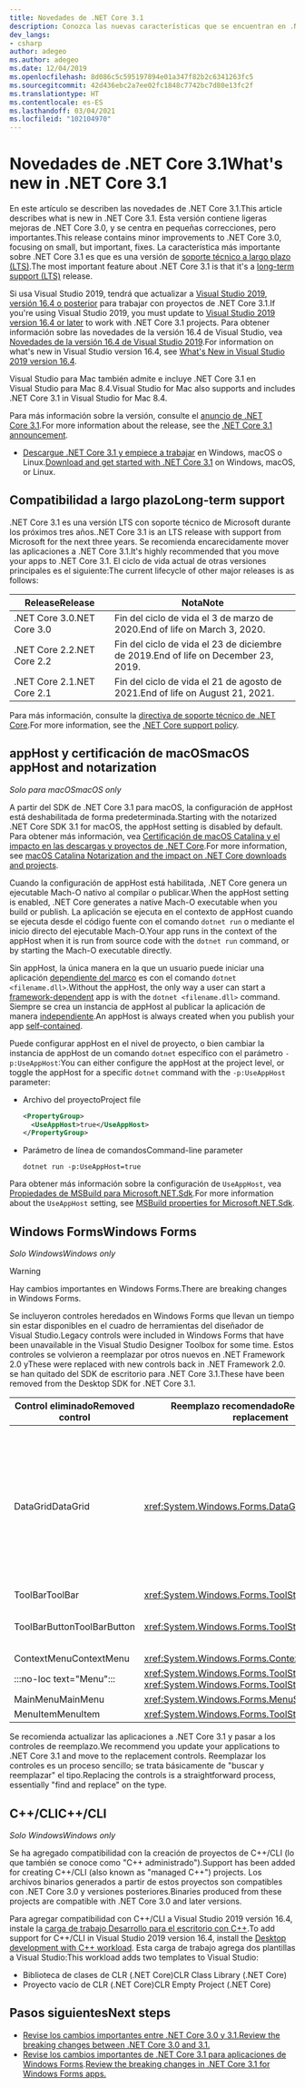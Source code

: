 ```yaml
---
title: Novedades de .NET Core 3.1
description: Conozca las nuevas características que se encuentran en .NET Core 3.1.
dev_langs:
- csharp
author: adegeo
ms.author: adegeo
ms.date: 12/04/2019
ms.openlocfilehash: 8d086c5c595197894e01a347f82b2c6341263fc5
ms.sourcegitcommit: 42d436ebc2a7ee02fc1848c7742bc7d80e13fc2f
ms.translationtype: HT
ms.contentlocale: es-ES
ms.lasthandoff: 03/04/2021
ms.locfileid: "102104970"
---
```

# <a name="whats-new-in-net-core-31"></a><span data-ttu-id="9e857-103">Novedades de .NET Core 3.1</span><span class="sxs-lookup"><span data-stu-id="9e857-103">What's new in .NET Core 3.1</span></span>

<span data-ttu-id="9e857-104">En este artículo se describen las novedades de .NET Core 3.1.</span><span class="sxs-lookup"><span data-stu-id="9e857-104">This article describes what is new in .NET Core 3.1.</span></span> <span data-ttu-id="9e857-105">Esta versión contiene ligeras mejoras de .NET Core 3.0, y se centra en pequeñas correcciones, pero importantes.</span><span class="sxs-lookup"><span data-stu-id="9e857-105">This release contains minor improvements to .NET Core 3.0, focusing on small, but important, fixes.</span></span> <span data-ttu-id="9e857-106">La característica más importante sobre .NET Core 3.1 es que es una versión de [soporte técnico a largo plazo (LTS)](#long-term-support).</span><span class="sxs-lookup"><span data-stu-id="9e857-106">The most important feature about .NET Core 3.1 is that it's a [long-term support (LTS)](#long-term-support) release.</span></span>

<span data-ttu-id="9e857-107">Si usa Visual Studio 2019, tendrá que actualizar a [Visual Studio 2019, versión 16.4 o posterior](https://visualstudio.microsoft.com/downloads/) para trabajar con proyectos de .NET Core 3.1.</span><span class="sxs-lookup"><span data-stu-id="9e857-107">If you're using Visual Studio 2019, you must update to [Visual Studio 2019 version 16.4 or later](https://visualstudio.microsoft.com/downloads/) to work with .NET Core 3.1 projects.</span></span> <span data-ttu-id="9e857-108">Para obtener información sobre las novedades de la versión 16.4 de Visual Studio, vea [Novedades de la versión 16.4 de Visual Studio 2019](/visualstudio/releases/2019/release-notes-v16.4#whats-new-in-visual-studio-2019-version-164).</span><span class="sxs-lookup"><span data-stu-id="9e857-108">For information on what's new in Visual Studio version 16.4, see [What's New in Visual Studio 2019 version 16.4](/visualstudio/releases/2019/release-notes-v16.4#whats-new-in-visual-studio-2019-version-164).</span></span>

<span data-ttu-id="9e857-109">Visual Studio para Mac también admite e incluye .NET Core 3.1 en Visual Studio para Mac 8.4.</span><span class="sxs-lookup"><span data-stu-id="9e857-109">Visual Studio for Mac also supports and includes .NET Core 3.1 in Visual Studio for Mac 8.4.</span></span>

<span data-ttu-id="9e857-110">Para más información sobre la versión, consulte el [anuncio de .NET Core 3.1](https://devblogs.microsoft.com/dotnet/announcing-net-core-3-1/).</span><span class="sxs-lookup"><span data-stu-id="9e857-110">For more information about the release, see the [.NET Core 3.1 announcement](https://devblogs.microsoft.com/dotnet/announcing-net-core-3-1/).</span></span>

- <span data-ttu-id="9e857-111">[Descargue .NET Core 3.1 y empiece a trabajar](https://dotnet.microsoft.com/download/dotnet/3.1) en Windows, macOS o Linux.</span><span class="sxs-lookup"><span data-stu-id="9e857-111">[Download and get started with .NET Core 3.1](https://dotnet.microsoft.com/download/dotnet/3.1) on Windows, macOS, or Linux.</span></span>

## <a name="long-term-support"></a><span data-ttu-id="9e857-112">Compatibilidad a largo plazo</span><span class="sxs-lookup"><span data-stu-id="9e857-112">Long-term support</span></span>

<span data-ttu-id="9e857-113">.NET Core 3.1 es una versión LTS con soporte técnico de Microsoft durante los próximos tres años.</span><span class="sxs-lookup"><span data-stu-id="9e857-113">.NET Core 3.1 is an LTS release with support from Microsoft for the next three years.</span></span> <span data-ttu-id="9e857-114">Se recomienda encarecidamente mover las aplicaciones a .NET Core 3.1.</span><span class="sxs-lookup"><span data-stu-id="9e857-114">It's highly recommended that you move your apps to .NET Core 3.1.</span></span> <span data-ttu-id="9e857-115">El ciclo de vida actual de otras versiones principales es el siguiente:</span><span class="sxs-lookup"><span data-stu-id="9e857-115">The current lifecycle of other major releases is as follows:</span></span>

| <span data-ttu-id="9e857-116">Release</span><span class="sxs-lookup"><span data-stu-id="9e857-116">Release</span></span> | <span data-ttu-id="9e857-117">Nota</span><span class="sxs-lookup"><span data-stu-id="9e857-117">Note</span></span> |
| ------- | ---- |
| <span data-ttu-id="9e857-118">.NET Core 3.0</span><span class="sxs-lookup"><span data-stu-id="9e857-118">.NET Core 3.0</span></span> | <span data-ttu-id="9e857-119">Fin del ciclo de vida el 3 de marzo de 2020.</span><span class="sxs-lookup"><span data-stu-id="9e857-119">End of life on March 3, 2020.</span></span>     |
| <span data-ttu-id="9e857-120">.NET Core 2.2</span><span class="sxs-lookup"><span data-stu-id="9e857-120">.NET Core 2.2</span></span> | <span data-ttu-id="9e857-121">Fin del ciclo de vida el 23 de diciembre de 2019.</span><span class="sxs-lookup"><span data-stu-id="9e857-121">End of life on December 23, 2019.</span></span> |
| <span data-ttu-id="9e857-122">.NET Core 2.1</span><span class="sxs-lookup"><span data-stu-id="9e857-122">.NET Core 2.1</span></span> | <span data-ttu-id="9e857-123">Fin del ciclo de vida el 21 de agosto de 2021.</span><span class="sxs-lookup"><span data-stu-id="9e857-123">End of life on August 21, 2021.</span></span>    |

<span data-ttu-id="9e857-124">Para más información, consulte la [directiva de soporte técnico de .NET Core](https://dotnet.microsoft.com/platform/support/policy/dotnet-core).</span><span class="sxs-lookup"><span data-stu-id="9e857-124">For more information, see the [.NET Core support policy](https://dotnet.microsoft.com/platform/support/policy/dotnet-core).</span></span>

## <a name="macos-apphost-and-notarization"></a><span data-ttu-id="9e857-125">appHost y certificación de macOS</span><span class="sxs-lookup"><span data-stu-id="9e857-125">macOS appHost and notarization</span></span>

<span data-ttu-id="9e857-126">*Solo para macOS*</span><span class="sxs-lookup"><span data-stu-id="9e857-126">*macOS only*</span></span>

<span data-ttu-id="9e857-127">A partir del SDK de .NET Core 3.1 para macOS, la configuración de appHost está deshabilitada de forma predeterminada.</span><span class="sxs-lookup"><span data-stu-id="9e857-127">Starting with the notarized .NET Core SDK 3.1 for macOS, the appHost setting is disabled by default.</span></span> <span data-ttu-id="9e857-128">Para obtener más información, vea [Certificación de macOS Catalina y el impacto en las descargas y proyectos de .NET Core](../install/macos-notarization-issues.md).</span><span class="sxs-lookup"><span data-stu-id="9e857-128">For more information, see [macOS Catalina Notarization and the impact on .NET Core downloads and projects](../install/macos-notarization-issues.md).</span></span>

<span data-ttu-id="9e857-129">Cuando la configuración de appHost está habilitada, .NET Core genera un ejecutable Mach-O nativo al compilar o publicar.</span><span class="sxs-lookup"><span data-stu-id="9e857-129">When the appHost setting is enabled, .NET Core generates a native Mach-O executable when you build or publish.</span></span> <span data-ttu-id="9e857-130">La aplicación se ejecuta en el contexto de appHost cuando se ejecuta desde el código fuente con el comando `dotnet run` o mediante el inicio directo del ejecutable Mach-O.</span><span class="sxs-lookup"><span data-stu-id="9e857-130">Your app runs in the context of the appHost when it is run from source code with the `dotnet run` command, or by starting the Mach-O executable directly.</span></span>

<span data-ttu-id="9e857-131">Sin appHost, la única manera en la que un usuario puede iniciar una aplicación [dependiente del marco](../deploying/index.md#publish-framework-dependent) es con el comando `dotnet <filename.dll>`.</span><span class="sxs-lookup"><span data-stu-id="9e857-131">Without the appHost, the only way a user can start a [framework-dependent](../deploying/index.md#publish-framework-dependent) app is with the `dotnet <filename.dll>` command.</span></span> <span data-ttu-id="9e857-132">Siempre se crea un instancia de appHost al publicar la aplicación de manera [independiente](../deploying/index.md#publish-self-contained).</span><span class="sxs-lookup"><span data-stu-id="9e857-132">An appHost is always created when you publish your app [self-contained](../deploying/index.md#publish-self-contained).</span></span>

<span data-ttu-id="9e857-133">Puede configurar appHost en el nivel de proyecto, o bien cambiar la instancia de appHost de un comando `dotnet` específico con el parámetro `-p:UseAppHost`:</span><span class="sxs-lookup"><span data-stu-id="9e857-133">You can either configure the appHost at the project level, or toggle the appHost for a specific `dotnet` command with the `-p:UseAppHost` parameter:</span></span>

- <span data-ttu-id="9e857-134">Archivo del proyecto</span><span class="sxs-lookup"><span data-stu-id="9e857-134">Project file</span></span>

  ```xml
  <PropertyGroup>
    <UseAppHost>true</UseAppHost>
  </PropertyGroup>
  ```

- <span data-ttu-id="9e857-135">Parámetro de línea de comandos</span><span class="sxs-lookup"><span data-stu-id="9e857-135">Command-line parameter</span></span>

  ```dotnetcli
  dotnet run -p:UseAppHost=true
  ```

<span data-ttu-id="9e857-136">Para obtener más información sobre la configuración de `UseAppHost`, vea [Propiedades de MSBuild para Microsoft.NET.Sdk](../project-sdk/msbuild-props.md#useapphost).</span><span class="sxs-lookup"><span data-stu-id="9e857-136">For more information about the `UseAppHost` setting, see [MSBuild properties for Microsoft.NET.Sdk](../project-sdk/msbuild-props.md#useapphost).</span></span>

## <a name="windows-forms"></a><span data-ttu-id="9e857-137">Windows Forms</span><span class="sxs-lookup"><span data-stu-id="9e857-137">Windows Forms</span></span>

<span data-ttu-id="9e857-138">*Solo Windows*</span><span class="sxs-lookup"><span data-stu-id="9e857-138">*Windows only*</span></span>

> [!WARNING]
> <span data-ttu-id="9e857-139">Hay cambios importantes en Windows Forms.</span><span class="sxs-lookup"><span data-stu-id="9e857-139">There are breaking changes in Windows Forms.</span></span>

<span data-ttu-id="9e857-140">Se incluyeron controles heredados en Windows Forms que llevan un tiempo sin estar disponibles en el cuadro de herramientas del diseñador de Visual Studio.</span><span class="sxs-lookup"><span data-stu-id="9e857-140">Legacy controls were included in Windows Forms that have been unavailable in the Visual Studio Designer Toolbox for some time.</span></span> <span data-ttu-id="9e857-141">Estos controles se volvieron a reemplazar por otros nuevos en .NET Framework 2.0 y</span><span class="sxs-lookup"><span data-stu-id="9e857-141">These were replaced with new controls back in .NET Framework 2.0.</span></span> <span data-ttu-id="9e857-142">se han quitado del SDK de escritorio para .NET Core 3.1.</span><span class="sxs-lookup"><span data-stu-id="9e857-142">These have been removed from the Desktop SDK for .NET Core 3.1.</span></span>

| <span data-ttu-id="9e857-143">Control eliminado</span><span class="sxs-lookup"><span data-stu-id="9e857-143">Removed control</span></span> | <span data-ttu-id="9e857-144">Reemplazo recomendado</span><span class="sxs-lookup"><span data-stu-id="9e857-144">Recommended replacement</span></span> | <span data-ttu-id="9e857-145">API asociadas eliminadas</span><span class="sxs-lookup"><span data-stu-id="9e857-145">Associated APIs removed</span></span> |
| --------------- | ----------------------- | ----------------------- |
| <span data-ttu-id="9e857-146">DataGrid</span><span class="sxs-lookup"><span data-stu-id="9e857-146">DataGrid</span></span>        | <xref:System.Windows.Forms.DataGridView>      | <span data-ttu-id="9e857-147">DataGridCell</span><span class="sxs-lookup"><span data-stu-id="9e857-147">DataGridCell</span></span><br/><span data-ttu-id="9e857-148">DataGridRow</span><span class="sxs-lookup"><span data-stu-id="9e857-148">DataGridRow</span></span><br/><span data-ttu-id="9e857-149">DataGridTableCollection</span><span class="sxs-lookup"><span data-stu-id="9e857-149">DataGridTableCollection</span></span><br/><span data-ttu-id="9e857-150">DataGridColumnCollection</span><span class="sxs-lookup"><span data-stu-id="9e857-150">DataGridColumnCollection</span></span><br/><span data-ttu-id="9e857-151">DataGridTableStyle</span><span class="sxs-lookup"><span data-stu-id="9e857-151">DataGridTableStyle</span></span><br/><span data-ttu-id="9e857-152">DataGridColumnStyle</span><span class="sxs-lookup"><span data-stu-id="9e857-152">DataGridColumnStyle</span></span><br/><span data-ttu-id="9e857-153">DataGridLineStyle</span><span class="sxs-lookup"><span data-stu-id="9e857-153">DataGridLineStyle</span></span><br/><span data-ttu-id="9e857-154">DataGridParentRowsLabel</span><span class="sxs-lookup"><span data-stu-id="9e857-154">DataGridParentRowsLabel</span></span><br/><span data-ttu-id="9e857-155">DataGridParentRowsLabelStyle</span><span class="sxs-lookup"><span data-stu-id="9e857-155">DataGridParentRowsLabelStyle</span></span><br/><span data-ttu-id="9e857-156">DataGridBoolColumn</span><span class="sxs-lookup"><span data-stu-id="9e857-156">DataGridBoolColumn</span></span><br/><span data-ttu-id="9e857-157">DataGridTextBox</span><span class="sxs-lookup"><span data-stu-id="9e857-157">DataGridTextBox</span></span><br/><span data-ttu-id="9e857-158">GridColumnStylesCollection</span><span class="sxs-lookup"><span data-stu-id="9e857-158">GridColumnStylesCollection</span></span><br/><span data-ttu-id="9e857-159">GridTableStylesCollection</span><span class="sxs-lookup"><span data-stu-id="9e857-159">GridTableStylesCollection</span></span><br/><span data-ttu-id="9e857-160">HitTestType</span><span class="sxs-lookup"><span data-stu-id="9e857-160">HitTestType</span></span> |
| <span data-ttu-id="9e857-161">ToolBar</span><span class="sxs-lookup"><span data-stu-id="9e857-161">ToolBar</span></span>         | <xref:System.Windows.Forms.ToolStrip>         | <span data-ttu-id="9e857-162">ToolBarAppearance</span><span class="sxs-lookup"><span data-stu-id="9e857-162">ToolBarAppearance</span></span> |
| <span data-ttu-id="9e857-163">ToolBarButton</span><span class="sxs-lookup"><span data-stu-id="9e857-163">ToolBarButton</span></span>   | <xref:System.Windows.Forms.ToolStripButton>   | <span data-ttu-id="9e857-164">ToolBarButtonClickEventArgs</span><span class="sxs-lookup"><span data-stu-id="9e857-164">ToolBarButtonClickEventArgs</span></span><br/><span data-ttu-id="9e857-165">ToolBarButtonClickEventHandler</span><span class="sxs-lookup"><span data-stu-id="9e857-165">ToolBarButtonClickEventHandler</span></span><br/><span data-ttu-id="9e857-166">ToolBarButtonStyle</span><span class="sxs-lookup"><span data-stu-id="9e857-166">ToolBarButtonStyle</span></span><br/><span data-ttu-id="9e857-167">ToolBarTextAlign</span><span class="sxs-lookup"><span data-stu-id="9e857-167">ToolBarTextAlign</span></span> |
| <span data-ttu-id="9e857-168">ContextMenu</span><span class="sxs-lookup"><span data-stu-id="9e857-168">ContextMenu</span></span>     | <xref:System.Windows.Forms.ContextMenuStrip>  |  |
| :::no-loc text="Menu"::: | <xref:System.Windows.Forms.ToolStripDropDown><br/><xref:System.Windows.Forms.ToolStripDropDownMenu> | <span data-ttu-id="9e857-169">MenuItemCollection</span><span class="sxs-lookup"><span data-stu-id="9e857-169">MenuItemCollection</span></span> |
| <span data-ttu-id="9e857-170">MainMenu</span><span class="sxs-lookup"><span data-stu-id="9e857-170">MainMenu</span></span>        | <xref:System.Windows.Forms.MenuStrip>         |  |
| <span data-ttu-id="9e857-171">MenuItem</span><span class="sxs-lookup"><span data-stu-id="9e857-171">MenuItem</span></span>        | <xref:System.Windows.Forms.ToolStripMenuItem> |  |

<span data-ttu-id="9e857-172">Se recomienda actualizar las aplicaciones a .NET Core 3.1 y pasar a los controles de reemplazo.</span><span class="sxs-lookup"><span data-stu-id="9e857-172">We recommend you update your applications to .NET Core 3.1 and move to the replacement controls.</span></span> <span data-ttu-id="9e857-173">Reemplazar los controles es un proceso sencillo; se trata básicamente de "buscar y reemplazar" el tipo.</span><span class="sxs-lookup"><span data-stu-id="9e857-173">Replacing the controls is a straightforward process, essentially "find and replace" on the type.</span></span>

## <a name="ccli"></a><span data-ttu-id="9e857-174">C++/CLI</span><span class="sxs-lookup"><span data-stu-id="9e857-174">C++/CLI</span></span>

<span data-ttu-id="9e857-175">*Solo Windows*</span><span class="sxs-lookup"><span data-stu-id="9e857-175">*Windows only*</span></span>

<span data-ttu-id="9e857-176">Se ha agregado compatibilidad con la creación de proyectos de C++/CLI (lo que también se conoce como "C++ administrado").</span><span class="sxs-lookup"><span data-stu-id="9e857-176">Support has been added for creating C++/CLI (also known as "managed C++") projects.</span></span> <span data-ttu-id="9e857-177">Los archivos binarios generados a partir de estos proyectos son compatibles con .NET Core 3.0 y versiones posteriores.</span><span class="sxs-lookup"><span data-stu-id="9e857-177">Binaries produced from these projects are compatible with .NET Core 3.0 and later versions.</span></span>

<span data-ttu-id="9e857-178">Para agregar compatibilidad con C++/CLI a Visual Studio 2019 versión 16.4, instale la [carga de trabajo Desarrollo para el escritorio con C++](/cpp/build/vscpp-step-0-installation?view=vs-2019#step-4---choose-workloads).</span><span class="sxs-lookup"><span data-stu-id="9e857-178">To add support for C++/CLI in Visual Studio 2019 version 16.4, install the [Desktop development with C++ workload](/cpp/build/vscpp-step-0-installation?view=vs-2019#step-4---choose-workloads).</span></span> <span data-ttu-id="9e857-179">Esta carga de trabajo agrega dos plantillas a Visual Studio:</span><span class="sxs-lookup"><span data-stu-id="9e857-179">This workload adds two templates to Visual Studio:</span></span>

- <span data-ttu-id="9e857-180">Biblioteca de clases de CLR (.NET Core)</span><span class="sxs-lookup"><span data-stu-id="9e857-180">CLR Class Library (.NET Core)</span></span>
- <span data-ttu-id="9e857-181">Proyecto vacío de CLR (.NET Core)</span><span class="sxs-lookup"><span data-stu-id="9e857-181">CLR Empty Project (.NET Core)</span></span>

## <a name="next-steps"></a><span data-ttu-id="9e857-182">Pasos siguientes</span><span class="sxs-lookup"><span data-stu-id="9e857-182">Next steps</span></span>

- [<span data-ttu-id="9e857-183">Revise los cambios importantes entre .NET Core 3.0 y 3.1.</span><span class="sxs-lookup"><span data-stu-id="9e857-183">Review the breaking changes between .NET Core 3.0 and 3.1.</span></span>](../compatibility/3.1.md)
- <span data-ttu-id="9e857-184">[Revise los cambios importantes de .NET Core 3.1 para aplicaciones de Windows Forms](../compatibility/winforms.md#net-core-31).</span><span class="sxs-lookup"><span data-stu-id="9e857-184">[Review the breaking changes in .NET Core 3.1 for Windows Forms apps.](../compatibility/winforms.md#net-core-31)</span></span>
